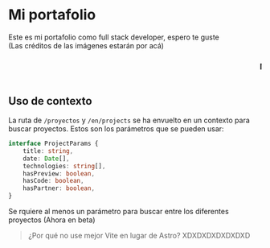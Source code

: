 # Mi portafolio

Este es mi portafolio como full stack developer, espero te guste <br>
(Las créditos de las imágenes estarán por acá)
<marquee>
<h3>Missa510, October 15th 2024</h3>
</marquee>

## Uso de contexto
La ruta de <code>/proyectos</code> y <code>/en/projects</code> se ha envuelto en un contexto para buscar proyectos. Estos son los parámetros que se pueden usar:

```typescript
interface ProjectParams {
    title: string,
    date: Date[],
    technologies: string[],
    hasPreview: boolean,
    hasCode: boolean,
    hasPartner: boolean,
}
```

Se rquiere al menos un parámetro para buscar entre los diferentes proyectos
(Ahora en beta)

> ¿Por qué no use mejor Vite en lugar de Astro? XDXDXDXDXDXDXD